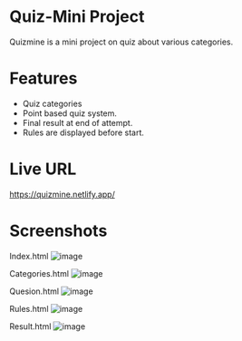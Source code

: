 # Quiz-Mini Project

Quizmine is a mini project on quiz about various categories.

# Features
- Quiz categories
- Point based quiz system.
- Final result at end of attempt.
- Rules are displayed before start.

# Live URL
https://quizmine.netlify.app/

# Screenshots
Index.html
![image](https://user-images.githubusercontent.com/88189935/158856593-2ab81d26-0969-4d32-a23d-769176a5653f.png)

Categories.html
![image](https://user-images.githubusercontent.com/88189935/158856832-1291d9ab-453e-47cd-9272-a6dceb9ebfbc.png)

Quesion.html
![image](https://user-images.githubusercontent.com/88189935/158857018-4c3e1b29-a1a5-47ed-8e06-f45dfdb2442e.png)

Rules.html
![image](https://user-images.githubusercontent.com/88189935/158857131-19818209-7810-41f5-bbfb-7f50b1802970.png)

Result.html
![image](https://user-images.githubusercontent.com/88189935/158857368-1501cc7f-9022-41f1-aec6-be47fbffac78.png)


